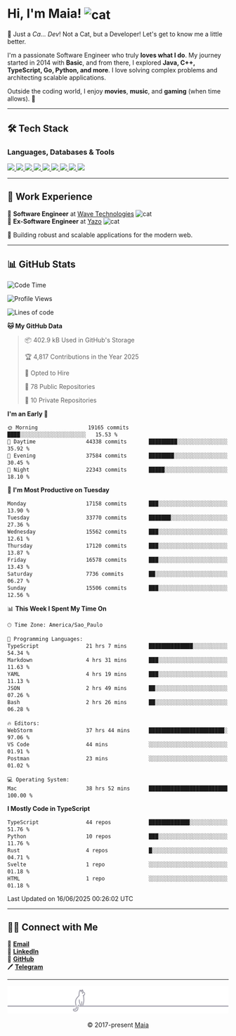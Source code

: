 <h1 align="left">Hi, I'm Maia! 
<img src="https://emojis.slackmojis.com/emojis/images/1643509834/36299/black-cat.gif?1643509834" width="50" height="60" align="center" alt="cat"/>
</h1>

🎩 Just a *Ca... Dev*! Not a Cat, but a Developer! Let's get to know me a little better.

I'm a passionate Software Engineer who truly **loves what I do**. My journey started in 2014 with **Basic**, and from there, I explored **Java, C++, TypeScript, Go, Python, and more**. I love solving complex problems and architecting scalable applications.

Outside the coding world, I enjoy **movies**, **music**, and **gaming** (when time allows). 🚀

---

## 🛠️ Tech Stack

### Languages, Databases & Tools
<p>
  <a href="https://www.typescriptlang.org">
    <img src="https://skillicons.dev/icons?i=ts" />
  </a>
  <a href="https://go.dev">
    <img src="https://skillicons.dev/icons?i=go" />
  </a>
  <a href="https://www.python.org">
    <img src="https://skillicons.dev/icons?i=python" />
  </a>
  <a href="https://gradle.org">
    <img src="https://skillicons.dev/icons?i=gradle" />
  </a>
  <a href="https://redis.io">
    <img src="https://skillicons.dev/icons?i=redis" />
  </a>
  <a href="https://www.mongodb.com">
    <img src="https://skillicons.dev/icons?i=mongodb" />
  </a>
  <a href="https://nodejs.org">
    <img src="https://skillicons.dev/icons?i=nodejs" />
  </a>
  <a href="https://www.javascript.com">
    <img src="https://skillicons.dev/icons?i=js" />
  </a>
  <a href="https://www.docker.com">
    <img src="https://skillicons.dev/icons?i=docker" />
  </a>
</p>

---

## 💼 Work Experience

🔹 **Software Engineer** at [Wave Technologies](https://www.linkedin.com/company/wave-technologies-oficial/)   <img src="https://media.giphy.com/media/WUlplcMpOCEmTGBtBW/giphy.gif" width="30" alt="cat"> <br>
🔹 **Ex-Software Engineer** at [Yazo](https://yazo.com.br/) <img src="https://media.giphy.com/media/WUlplcMpOCEmTGBtBW/giphy.gif" width="30" alt="cat"> <br>

🚀 Building robust and scalable applications for the modern web.

---

## 📊 GitHub Stats

<!--START_SECTION:waka-->
![Code Time](http://img.shields.io/badge/Code%20Time-6%2C148%20hrs%2036%20mins-blue)

![Profile Views](http://img.shields.io/badge/Profile%20Views-8-blue)

![Lines of code](https://img.shields.io/badge/From%20Hello%20World%20I%27ve%20Written-24.4%20million%20lines%20of%20code-blue)

**🐱 My GitHub Data** 

> 📦 402.9 kB Used in GitHub's Storage 
 > 
> 🏆 4,817 Contributions in the Year 2025
 > 
> 💼 Opted to Hire
 > 
> 📜 78 Public Repositories 
 > 
> 🔑 10 Private Repositories 
 > 
**I'm an Early 🐤** 

```text
🌞 Morning                19165 commits       ████░░░░░░░░░░░░░░░░░░░░░   15.53 % 
🌆 Daytime                44338 commits       █████████░░░░░░░░░░░░░░░░   35.92 % 
🌃 Evening                37584 commits       ████████░░░░░░░░░░░░░░░░░   30.45 % 
🌙 Night                  22343 commits       █████░░░░░░░░░░░░░░░░░░░░   18.10 % 
```
📅 **I'm Most Productive on Tuesday** 

```text
Monday                   17158 commits       ███░░░░░░░░░░░░░░░░░░░░░░   13.90 % 
Tuesday                  33770 commits       ███████░░░░░░░░░░░░░░░░░░   27.36 % 
Wednesday                15562 commits       ███░░░░░░░░░░░░░░░░░░░░░░   12.61 % 
Thursday                 17120 commits       ███░░░░░░░░░░░░░░░░░░░░░░   13.87 % 
Friday                   16578 commits       ███░░░░░░░░░░░░░░░░░░░░░░   13.43 % 
Saturday                 7736 commits        ██░░░░░░░░░░░░░░░░░░░░░░░   06.27 % 
Sunday                   15506 commits       ███░░░░░░░░░░░░░░░░░░░░░░   12.56 % 
```


📊 **This Week I Spent My Time On** 

```text
🕑︎ Time Zone: America/Sao_Paulo

💬 Programming Languages: 
TypeScript               21 hrs 7 mins       ██████████████░░░░░░░░░░░   54.34 % 
Markdown                 4 hrs 31 mins       ███░░░░░░░░░░░░░░░░░░░░░░   11.63 % 
YAML                     4 hrs 19 mins       ███░░░░░░░░░░░░░░░░░░░░░░   11.13 % 
JSON                     2 hrs 49 mins       ██░░░░░░░░░░░░░░░░░░░░░░░   07.26 % 
Bash                     2 hrs 26 mins       ██░░░░░░░░░░░░░░░░░░░░░░░   06.28 % 

🔥 Editors: 
WebStorm                 37 hrs 44 mins      ████████████████████████░   97.06 % 
VS Code                  44 mins             ░░░░░░░░░░░░░░░░░░░░░░░░░   01.91 % 
Postman                  23 mins             ░░░░░░░░░░░░░░░░░░░░░░░░░   01.02 % 

💻 Operating System: 
Mac                      38 hrs 52 mins      █████████████████████████   100.00 % 
```

**I Mostly Code in TypeScript** 

```text
TypeScript               44 repos            █████████████░░░░░░░░░░░░   51.76 % 
Python                   10 repos            ███░░░░░░░░░░░░░░░░░░░░░░   11.76 % 
Rust                     4 repos             █░░░░░░░░░░░░░░░░░░░░░░░░   04.71 % 
Svelte                   1 repo              ░░░░░░░░░░░░░░░░░░░░░░░░░   01.18 % 
HTML                     1 repo              ░░░░░░░░░░░░░░░░░░░░░░░░░   01.18 % 
```




 Last Updated on 16/06/2025 00:26:02 UTC
<!--END_SECTION:waka-->

---

## 👯‍👨 Connect with Me
📧 **[Email](mailto:gabrielmaialva33@gmail.com)**  
🔗 **[LinkedIn](https://www.linkedin.com/in/gabriel-maia-183984239)**  
🐙 **[GitHub](https://github.com/gabrielmaialva33)**  
🖊 **[Telegram](https://t.me/sr_mrootx)**

---

<p align="center"><img src="https://raw.githubusercontent.com/gabrielmaialva33/gabrielmaialva33/master/assets/gray0_ctp_on_line.svg?sanitize=true" /></p>
<p align="center">&copy; 2017-present <a href="https://github.com/gabrielmaialva33/" target="_blank">Maia</a></p>
